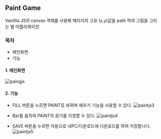 ## Paint Game

 Vanlilla JS의 canvas 객체를 사용해 페이지의 고유 (x,y)값을 path 하여 그림을 그리는 웹 어플리케이션
 
### 목차

* 메인화면
* 기능
 
#### 1. 메인화면

![paingjs](https://user-images.githubusercontent.com/65215746/82353140-fc01a100-9a39-11ea-9d56-f33082473c28.PNG)


#### 2. 기능

* FILL 버튼을 누르면 PAINT로 바뀌며 채우기 기능을 사용할 수 있다.
  ![paintjs3](https://user-images.githubusercontent.com/65215746/82353146-fd32ce00-9a39-11ea-99bf-93888d2206c0.PNG)
  
* Bar를 움직여 PAINT의 굵기를 지정할 수 있다.
  ![paintjs4](https://user-images.githubusercontent.com/65215746/82353147-fd32ce00-9a39-11ea-9781-877d5a742958.PNG)
 
* SAVE 버튼을 누르면 자동으로 내PC/다운로드에 다운로드를 하여 저장합니다.
  ![paintjs5](https://user-images.githubusercontent.com/65215746/82353148-fdcb6480-9a39-11ea-967e-7ca937bc9ca9.PNG)
